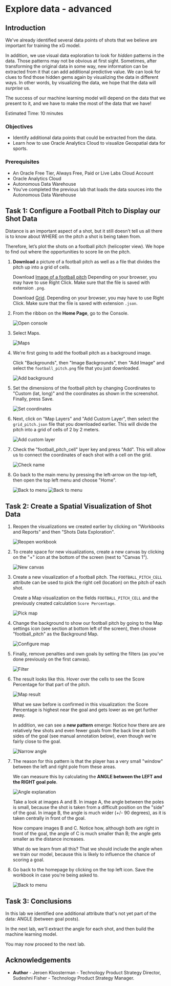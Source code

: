 # Explore data - advanced

<!--![Banner](images/banner.png)-->

## Introduction

We've already identified several data points of shots that we believe are important for training the xG model.

In addition, we use visual data exploration to look for *hidden* patterns in the data. Those patterns may not be obvious at first sight. Sometimes, after transforming the original data in some way, new information can be extracted from it that can add additional predictive value. We can look for clues to find those hidden gems again by visualizing the data in different ways. In other words, by visualizing the data, we hope that the data will *surprise* us. 

The success of our machine learning model will depend on the data that we present to it, and we have to make the most of the data that we have!

Estimated Time: 10 minutes

### Objectives
- Identify additional data points that could be extracted from the data.
- Learn how to use Oracle Analytics Cloud to visualize Geospatial data for sports.

### Prerequisites
- An Oracle Free Tier, Always Free, Paid or Live Labs Cloud Account
- Oracle Analytics Cloud
- Autonomous Data Warehouse
- You've completed the previous lab that loads the data sources into the Autonomous Data Warehouse

## Task 1: Configure a Football Pitch to Display our Shot Data

Distance is an important aspect of a shot, but it still doesn’t tell us all there is to know about WHERE on the pitch a shot is being taken from. 

Therefore, let’s plot the shots on a football pitch (helicopter view). We hope to find out where the opportunities to score lie on the pitch.

1. **Download** a picture of a football pitch as well as a file that divides the pitch up into a grid of cells.

   Download [Image of a football pitch](./files/football_pitch.png) Depending on your browser, you may have to use Right Click. Make sure that the file is saved with extension `.png`.
   
   Download [Grid](./files/grid_pitch.json). Depending on your browser, you may have to use Right Click. Make sure that the file is saved with extension `.json`.

2. From the ribbon on the **Home Page**, go to the Console.

   ![Open console](images/open-console.png)

3. Select Maps.

   ![Maps](images/maps.png)

4. We're first going to add the football pitch as a background image.

   Click "Backgrounds", then "Image Backgrounds", then "Add Image" and select the `football_pitch.png` file that you just downloaded.

   ![Add background](images/add-background.png)

5. Set the dimensions of the football pitch by changing Coordinates to "Custom (lat, long)" and the coordinates as shown in the screenshot. Finally, press Save.

   ![Set coordinates](images/set-coordinates.png)
   
6. Next, click on "Map Layers" and "Add Custom Layer", then select the `grid_pitch.json` file that you downloaded earlier. This will divide the pitch into a grid of cells of 2 by 2 meters.

   ![Add custom layer](images/add-custom-layer.png)

7. Check the "football\_pitch\_cell" layer key and press "Add". This will allow us to connect the coordinates of each shot with a cell on the grid.

   ![Check name](images/check-name.png)

8. Go back to the main menu by pressing the left-arrow on the top-left, then open the top left menu and choose "Home".

   ![Back to menu](images/back-to-menu2.png)
   ![Back to menu](images/back-to-menu3.png)

## Task 2: Create a Spatial Visualization of Shot Data

1. Reopen the visualizations we created earlier by clicking on "Workbooks and Reports" and then "Shots Data Exploration".

   ![Reopen workbook](images/reopen-workbook.png)

2. To create space for new visualizations, create a new canvas by clicking on the "+" icon at the bottom of the screen (next to "Canvas 1").

   ![New canvas](images/new-canvas.png)

3. Create a new visualization of a football pitch. The `FOOTBALL_PITCH_CELL` attribute can be used to pick the right cell (location) on the pitch of each shot. 

   Create a Map visualization on the fields `FOOTBALL_PITCH_CELL` and the previously created calculation `Score Percentage`. 

   ![Pick map](images/pick-map.png)

4. Change the background to show our football pitch by going to the Map settings icon (see section at bottom left of the screen), then choose "football\_pitch" as the Background Map.

   ![Configure map](images/configure-map.png)

5. Finally, remove penalties and own goals by setting the filters (as you've done previously on the first canvas). 

   ![Filter](images/filters.png)

6. The result looks like this. Hover over the cells to see the Score Percentage for that part of the pitch.

   ![Map result](images/map-result.png)

   What we saw before is confirmed in this visualization: the Score Percentage is highest near the goal and gets lower as we get further away.

   In addition, we can see a **new pattern** emerge: Notice how there are are relatively few shots and even fewer goals from the back line at both sides of the goal (see manual annotation below), even though we're fairly close to the goal.
   
   ![Narrow angle](images/narrow-angle.png)

7. The reason for this pattern is that the player has a very small "window" between the left and right pole from these areas.
   
   We can measure this by calculating the **ANGLE between the LEFT and the RIGHT goal pole**.

   ![Angle explanation](images/angle-explanation.png)

   Take a look at images A and B. In image A, the angle between the poles is small, because the shot is taken from a difficult position on the "side" of the goal. In image B, the angle is much wider (+/- 90 degrees), as it is taken centrally in front of the goal. 

   Now compare images B and C. Notice how, although both are right in front of the goal, the angle of C is much smaller than B; the angle gets smaller as the distance increases.

   What do we learn from all this? That we should include the angle when we train our model, because this is likely to influence the chance of scoring a goal. 
   
8. Go back to the homepage by clicking on the top left icon. Save the workbook in case you're being asked to.

   ![Back to menu](images/back-to-menu4.png)

## Task 3: Conclusions

In this lab we identified one additional attribute that's not yet part of the data: ANGLE (between goal posts). 

In the next lab, we'll extract the angle for each shot, and then build the machine learning model.

You may now proceed to the next lab.

## **Acknowledgements**

- **Author** - Jeroen Kloosterman - Technology Product Strategy Director, Sudeshni Fisher - Technology Product Strategy Manager.
